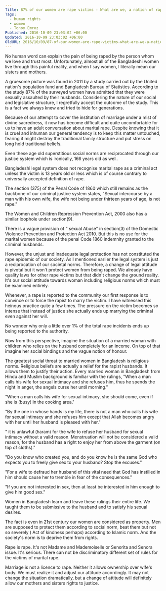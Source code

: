 ```yaml
---
Title: 87% of our women are rape victims - What are we, a nation of rapists?
Tags:
  - human rights
  - women
  - Tonoy Emroz
Published: 2016-10-09 23:03:02 +06:00
Updated: 2016-10-09 23:03:02 +06:00
OldURL: 2016/10/09/87-of-our-women-are-rape-victims-what-are-we-a-nation-of-rapists/
---
```


 No human word can explain the pain of being raped by the person whom we love and trust most. Unfortunately, almost all of the Bangladeshi women live through this painful reality, and when I say women, I literally mean our sisters and mothers. 

A gruesome picture was found in 2011 by a study carried out by the United nation's population fund and Bangladesh Bureau of Statistics. According to the study 87% of the surveyed women have admitted that they were sexually assaulted by their husbands. Considering the nature of our social and legislative structure, I regretfully accept the outcome of the study. This is a fact we always knew and tried to hide for generations. 

Because of our attempt to cover the institution of marriage under a mist of divine sacredness, it now has become difficult and quite uncomfortable for us to have an adult conversation about marital rape. Despite knowing that it is cruel and inhuman our general tendency is to keep this matter untouched, fearing it might destroy the traditional family structure and put stress on long hold traditional beliefs. 

Even these age old superstitious social norms are reciprocated through our justice system which is ironically, 166 years old as well. 

Bangladeshi legal system does not recognise marital rape as a criminal act unless the victim is 13 years old or less which is of course contrary to universally accepted definition of rape. 

The section (375) of the Penal Code of 1860 which still remains as the backbone of our criminal justice system states, "Sexual intercourse by a man with his own wife, the wife not being under thirteen years of age, is not rape." 

The Women and Children Repression Prevention Act, 2000 also has a similar loophole under section(9). 

There is a vague provision of " sexual Abuse" in section(3) of the Domestic Violence Prevention and Protection Act 2010. But this is no use for the marital women because of the penal Code 1860 indemnity granted to the criminal husbands. 

However, the unjust and inadequate legal protection has not constituted the rape epidemic of our society. As I mentioned earlier the legal system is just a reciprocation of our societal norms. Therefore, a change of legal attitude is pivotal but it won't protect women from being raped. We already have quality laws for other rape victims but that didn't change the ground reality. It's our social attitude towards woman including religious norms which must be examined entirely. 

Whenever, a rape is reported to the community our first response is to convince or to force the rapist to marry the victim. I have witnessed this heinous practice quite a few times. The pressure on the victim becomes so intense that instead of justice she actually ends up marrying the criminal even against her will. 

No wonder why only a little over 1% of the total rape incidents ends up being reported to the authority. 

Now from this perspective, imagine the situation of a married woman with children who relies on the husband completely for an income. On top of that imagine her social bindings and the vague notion of honour. 
 
The greatest social threat to married women in Bangladesh is religious norms. Religious beliefs are actually a relief for the rapist husbands. It allows them to justify their action. Every married woman in Bangladesh from Hindu and Muslim background is familiar with the rulings,  "When a man calls his wife for sexual intimacy and she refuses him, thus he spends the night in anger, the angels curse her until morning." 

"When a man calls his wife for sexual intimacy, she should come, even if she is (busy) in the cooking area."  

"By the one in whose hands is my life, there is not a man who calls his wife for sexual intimacy and she refuses him except that Allah becomes angry with her until her husband is pleased with her." 

" it is unlawful (haram) for the wife to refuse her husband for sexual intimacy without a valid reason. Menstruation will not be considered a valid reason, for the husband has a right to enjoy her from above the garment (on top of cloths)." 

"Do you know who created you, and do you know he is the same God who expects you to freely give sex to your husband? Stop the excuses."

"For a wife to defraud her husband of this vital need that God has instilled in him should cause her to tremble in fear of the consequences."

"If you are not interested in sex, then at least be interested in him enough to give him good sex."

Women in Bangladesh learn and leave these rulings their entire life. We taught them to be submissive to the husband and to satisfy his sexual desires.

The fact is even in 21st century our women are considered as property. Men are supposed to protect them according to social norm, beat them but not so severely ( Act of kindness perhaps) according to Islamic norm. And the society's norm is to deprive them from rights. 

Rape is rape. It's not Madame and Mademoiselle or Senorita and Senora issue. It's serious. There can not be discriminatory different set of rules for the victims of marital rape. 

Marriage is not a licence to rape. Neither it allows ownership over wife's body. We must realize it and adjust our attitude accordingly. It may not change the situation dramatically, but a change of attitude will definitely allow our mothers and sisters rights to justice.
